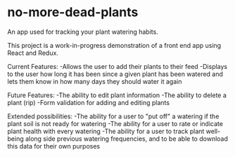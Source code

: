 # no-more-dead-plants
An app used for tracking your plant watering habits.

This project is a work-in-progress demonstration of a front end app using React and Redux.

Current Features:
-Allows the user to add their plants to their feed
-Displays to the user how long it has been since a given plant has been watered and lets them know in how many days they should water it again

Future Features:
-The ability to edit plant information
-The ability to delete a plant (rip)
-Form validation for adding and editing plants


Extended possibilities:
-The ability for a user to "put off" a watering if the plant soil is not ready for watering
-The ability for a user to rate or indicate plant health with every watering
-The ability for a user to track plant well-being along side previous watering frequencies, and to be able to download this data for their own purposes


